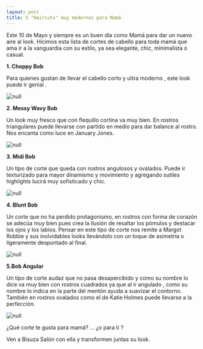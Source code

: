 ```yaml
---
layout: post
title: 5 "Haircuts" muy modernos para Mamá
---
```

Este 10 de Mayo y siempre es un buen día como Mamá para dar un nuevo aire al look. Hicimos esta lista de cortes de cabello para toda mamá que ama ir a la vanguardia con su estilo, ya sea elegante, chic, minimalista o casual.

**1. Choppy Bob** 

Para quienes gustan de llevar el cabello corto y ultra moderno , este look puede ir genial .

![null](/img/uploads/siennamiller.jpg)

**2. Messy Wavy Bob** 

Un look muy fresco que con flequillo cortina va muy bien. En rostros triangulares puede llevarse con partido en medio para dar balance al rostro. Nos encanta como luce en January Jones. 

![null](/img/uploads/messywavylook.jpg)

**3.      Midi Bob**

Un tipo de corte que queda con rostros angulosos y ovalados. Puede ir texturizado para mayor dinamismo y movimiento y agregando sutiles highlights lucirá muy sofisticado y chic.

![null](/img/uploads/el_corte_de_pelo_de_victoria_beckham_8381_620x.jpg)

**4. Blunt Bob** 

 Un corte que no ha perdido protagonismo, en rostros con forma de corazón se adecúa muy bien pues crea la ilusión de resaltar los pómulos y destacar los ojos y los labios. Pensar en este tipo de corte nos remite a Margot Robbie y sus inolvidables looks llevándolo con un toque de asimetría o ligeramente despuntado al final.

![null](/img/uploads/blunt.jpg)

**5.Bob Angular**

Un tipo de corte audaz que no pasa desapercibido y como su nombre lo dice va muy bien con rostros cuadrados ya que al ir angulado , como su nombre lo indica en la parte del mentón ayuda a suavizar el contorno. También en rostros ovalados como el de Katie Holmes puede llevarse a la perfección.

![null](/img/uploads/katieholmes.jpg)

¿Qué corte te gusta para mamá? ... ¿o para ti ?

Ven a Bisuza Salón con ella y transformen juntas su look.
